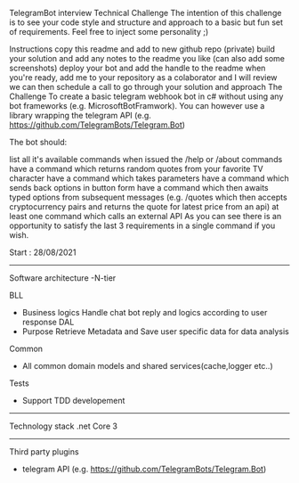 TelegramBot interview Technical Challenge
The intention of this challenge is to see your code style and structure and approach to a basic but fun set of requirements. Feel free to inject some personality ;)

Instructions
copy this readme and add to new github repo (private)
build your solution and add any notes to the readme you like (can also add some screenshots)
deploy your bot and add the handle to the readme
when you're ready, add me to your repository as a colaborator and I will review
we can then schedule a call to go through your solution and approach
The Challenge
To create a basic telegram webhook bot in c# without using any bot frameworks (e.g. MicrosoftBotFramwork). You can however use a library wrapping the telegram API (e.g. https://github.com/TelegramBots/Telegram.Bot)

The bot should:

list all it's available commands when issued the /help or /about commands
have a command which returns random quotes from your favorite TV character
have a command which takes parameters
have a command which sends back options in button form
have a command which then awaits typed options from subsequent messages (e.g. /quotes which then accepts cryptocurrency pairs and returns the quote for latest price from an api)
at least one command which calls an external API
As you can see there is an opportunity to satisfy the last 3 requirements in a single command if you wish.

Start : 28/08/2021

-------------------------------------------------------------------------------
Software architecture
 -N-tier 

 BLL
  - Business logics 
      Handle chat bot reply and logics according to user response 
 DAL
  - Purpose
       Retrieve Metadata and Save user specific data for data analysis 

 Common
  - All common domain models and shared services(cache,logger etc..)

 Tests
  - Support TDD developement 
--------------------------------------------------------------------------------

Technology stack
.net Core 3

--------------------------------------------------------------------------------

Third party plugins
 -  telegram API (e.g. https://github.com/TelegramBots/Telegram.Bot)